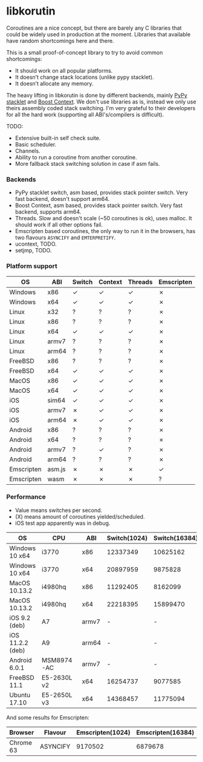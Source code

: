 # libkorutin

Coroutines are a nice concept, but there are barely any C libraries that could be widely used in production at the moment. Libraries that available have random shortcomings here and there.

This is a small proof-of-concept library to try to avoid common shortcomings:

- It should work on all popular platforms.
- It doesn’t change stack locations (unlike pypy stacklet).
- It doesn’t allocate any memory.

The heavy lifting in libkorutin is done by different backends, mainly [PyPy stacklet](https://github.com/mozillazg/pypy/tree/master/rpython/translator/c/src/stacklet) and [Boost Context](https://github.com/boostorg/context/tree/develop/src/asm).
We don't use libraries as is, instead we only use theirs assembly coded stack switching. I'm very grateful to their developers for all the hard work (supporting all ABI's/compilers is difficult).

TODO:

- Extensive built-in self check suite.
- Basic scheduler.
- Channels.
- Ability to run a coroutine from another coroutine.
- More fallback stack switching solution in case if asm fails.

### Backends

- PyPy stacklet switch, asm based, provides stack pointer switch. Very fast backend, doesn't support arm64.
- Boost Context, asm based, provides stack pointer switch. Very fast backend, supports arm64.
- Threads. Slow and doesn't scale (~50 coroutines is ok), uses malloc. It should work if all other options fail.
- Emscripten based coroutines, the only way to run it in the browsers, has two flavours `ASYNCIFY` and `EMTERPRETIFY`.
- ucontext, TODO.
- setjmp, TODO.

### Platform support

| OS         | ABI    | Switch | Context | Threads | Emscripten |
| ---------- | ------ | ------ | ------- | ------- | ---------- |
| Windows    | x86    | ✓      | ✓       | ✓       | ✗          |
| Windows    | x64    | ✓      | ✓       | ✓       | ✗          |
| Linux      | x32    | ?      | ?       | ?       | ✗          |
| Linux      | x86    | ?      | ?       | ?       | ✗          |
| Linux      | x64    | ✓      | ✓       | ✓       | ✗          |
| Linux      | armv7  | ?      | ?       | ?       | ✗          |
| Linux      | arm64  | ?      | ?       | ?       | ✗          |
| FreeBSD    | x86    | ?      | ?       | ?       | ✗          |
| FreeBSD    | x64    | ✓      | ✓       | ✓       | ✗          |
| MacOS      | x86    | ✓      | ✓       | ✓       | ✗          |
| MacOS      | x64    | ✓      | ✓       | ✓       | ✗          |
| iOS        | sim64  | ✓      | ✓       | ✓       | ✗          |
| iOS        | armv7  | ✗      | ✓       | ✓       | ✗          |
| iOS        | arm64  | ✗      | ✓       | ✓       | ✗          |
| Android    | x86    | ?      | ?       | ?       | ✗          |
| Android    | x64    | ?      | ?       | ?       | ✗          |
| Android    | armv7  | ?      | ✓       | ?       | ✗          |
| Android    | arm64  | ?      | ?       | ?       | ✗          |
| Emscripten | asm.js | ✗      | ✗       | ✗       | ✓          |
| Emscripten | wasm   | ✗      | ✗       | ✗       | ?          |

### Performance

- Value means switches per second.
- (X) means amount of coroutines yielded/scheduled.
- iOS test app apparently was in debug.

| OS               | CPU         | ABI    | Switch(1024) | Switch(16384) | Context(1024) | Context(16384) | Threads(32) | Threads(64) | Threads(128) |
| ---------------- | ----------- | ------ | ------------ | ------------- | ------------- | -------------- | ----------- | ------------| ------------ |
| Windows 10 x64   | i3770       | x86    | 12337349     | 10625162      | 18056174      | 12268213       | 176795      | 94395       | 45812        |
| Windows 10 x64   | i3770       | x64    | 20897959     | 9875828       | 17231499      | 8445864        | 205128      | 87551       | 47513        |
| MacOS 10.13.2    | i4980hq     | x86    | 11292405     | 8162099       | 16765164      | 12252028       | 46093       | 16470       | 7181         |
| MacOS 10.13.2    | i4980hq     | x64    | 22218395     | 15899470      | 17349371      | 12899821       | 46947       | 16641       | 7334         |
| iOS 9.2 (deb)    | A7          | armv7  | -            | -             | 3497542       | 2543724        | 9604        | 2890        | 806          |
| iOS 11.2.2 (deb) | A9          | arm64  | -            | -             | 6145022       | 4814864        | 17764       | 6353        | 1930         |
| Android 6.0.1    | MSM8974-AC  | armv7  | -            | -             | 2633119       | 2018506        | ?           | ?           | ?            |
| FreeBSD 11.1     | E5-2630L v2 | x64    | 16254737     | 9077585       | 11294780      | 6821553        | 29798       | 9772        | 4436         |
| Ubuntu 17.10     | E5-2650L v3 | x64    | 14368457     | 11775094      | 13073079      | 10392292       | 49764       | 15540       | 5341         |

And some results for Emscripten:

| Browser          | Flavour     | Emscripten(1024) | Emscripten(16384) |
| ---------------- | ----------- | ---------------- | ----------------- |
| Chrome 63        | ASYNCIFY    | 9170502          | 6879678           |
